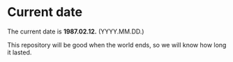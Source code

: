 # Current date

The current date is **1987.02.12.** (YYYY.MM.DD.)

This repository will be good when the world ends, so we will know how long it lasted.